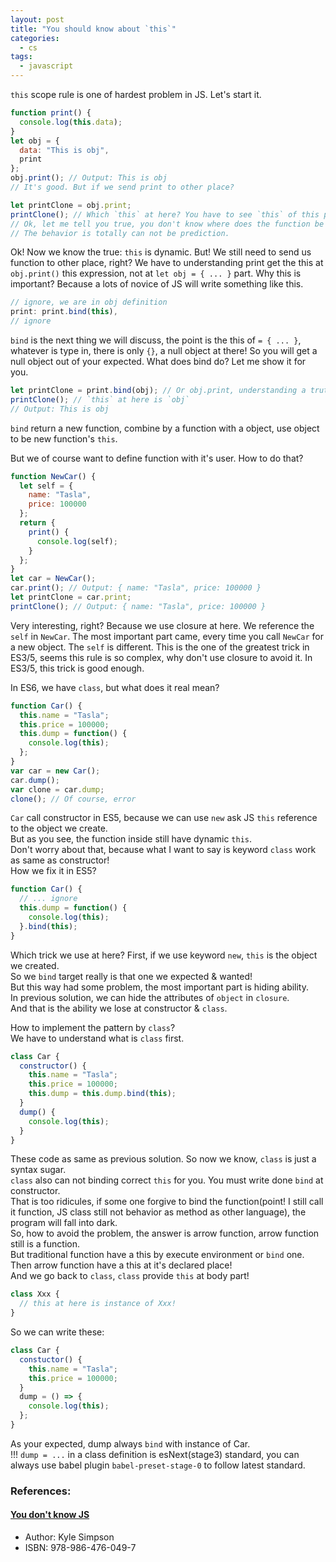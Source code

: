```yaml
---
layout: post
title: "You should know about `this`"
categories:
  - cs
tags:
  - javascript
---
```


`this` scope rule is one of hardest problem in JS. Let's start it.

```js
function print() {
  console.log(this.data);
}
let obj = {
  data: "This is obj",
  print
};
obj.print(); // Output: This is obj
// It's good. But if we send print to other place?

let printClone = obj.print;
printClone(); // Which `this` at here? You have to see `this` of this place then you will know
// Ok, let me tell you true, you don't know where does the function be send, so you also can't know which this at there.
// The behavior is totally can not be prediction.
```

Ok! Now we know the true: `this` is dynamic. But! We still need to send us function to other place, right? We have to understanding print get the this at `obj.print()` this expression, not at `let obj = { ... }` part. Why this is important? Because a lots of novice of JS will write something like this.

```js
// ignore, we are in obj definition
print: print.bind(this),
// ignore
```

`bind` is the next thing we will discuss, the point is the this of `= { ... }`, whatever is type in, there is only `{}`,
a null object at there! So you will get a null object out of your expected. What does bind do? Let me show it for you.

```js
let printClone = print.bind(obj); // Or obj.print, understanding a truth: function has no relation with any object before we bind(and some other operation) it.
printClone(); // `this` at here is `obj`
// Output: This is obj
```

`bind` return a new function, combine by a function with a object, use object to be new function's `this`.

But we of course want to define function with it's user. How to do that?

```js
function NewCar() {
  let self = {
    name: "Tasla",
    price: 100000
  };
  return {
    print() {
      console.log(self);
    }
  };
}
let car = NewCar();
car.print(); // Output: { name: "Tasla", price: 100000 }
let printClone = car.print;
printClone(); // Output: { name: "Tasla", price: 100000 }
```

Very interesting, right? Because we use closure at here. We reference the `self` in `NewCar`.
The most important part came, every time you call `NewCar` for a new object. The `self` is different.
This is the one of the greatest trick in ES3/5, seems this rule is so complex, why don't use closure to avoid it.
In ES3/5, this trick is good enough.

In ES6, we have `class`, but what does it real mean?

```javascript
function Car() {
  this.name = "Tasla";
  this.price = 100000;
  this.dump = function() {
    console.log(this);
  };
}
var car = new Car();
car.dump();
var clone = car.dump;
clone(); // Of course, error
```

`Car` call constructor in ES5, because we can use `new` ask JS `this` reference to the object we create.<br>
But as you see, the function inside still have dynamic `this`.<br>
Don't worry about that, because what I want to say is keyword `class` work as same as constructor!<br>
How we fix it in ES5?

```javascript
function Car() {
  // ... ignore
  this.dump = function() {
    console.log(this);
  }.bind(this);
}
```

Which trick we use at here? First, if we use keyword `new`, `this` is the object we created.<br>
So we `bind` target really is that one we expected & wanted!<br>
But this way had some problem, the most important part is hiding ability.<br>
In previous solution, we can hide the attributes of `object` in `closure`.<br>
And that is the ability we lose at constructor & `class`.<br>

How to implement the pattern by `class`?<br>
We have to understand what is `class` first.<br>

```javascript
class Car {
  constructor() {
    this.name = "Tasla";
    this.price = 100000;
    this.dump = this.dump.bind(this);
  }
  dump() {
    console.log(this);
  }
}
```

These code as same as previous solution. So now we know, `class` is just a syntax sugar.<br>
`class` also can not binding correct `this` for you. You must write done `bind` at constructor.<br>
That is too ridicules, if some one forgive to bind the function(point! I still call it function,
JS class still not behavior as method as other language), the program will fall into dark.<br>
So, how to avoid the problem, the answer is arrow function, arrow function still is a function.<br>
But traditional function have a this by execute environment or `bind` one.<br>
Then arrow function have a this at it's declared place!<br>
And we go back to `class`, `class` provide `this` at body part!<br>

```javascript
class Xxx {
  // this at here is instance of Xxx!
}
```

So we can write these:

```javascript
class Car {
  constuctor() {
    this.name = "Tasla";
    this.price = 100000;
  }
  dump = () => {
    console.log(this);
  };
}
```

As your expected, dump always `bind` with instance of Car.<br>
!!! `dump = ...` in a class definition is esNext(stage3) standard, you can always use babel plugin `babel-preset-stage-0` to follow latest standard.

### References:

#### [You don't know JS](https://github.com/getify/You-Dont-Know-JS)

- Author: Kyle Simpson
- ISBN: 978-986-476-049-7
